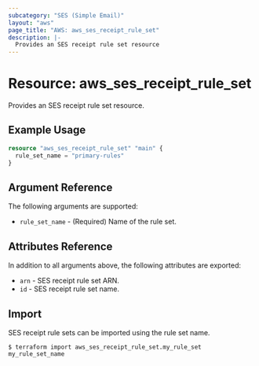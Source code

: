 ```yaml
---
subcategory: "SES (Simple Email)"
layout: "aws"
page_title: "AWS: aws_ses_receipt_rule_set"
description: |-
  Provides an SES receipt rule set resource
---
```


# Resource: aws_ses_receipt_rule_set

Provides an SES receipt rule set resource.

## Example Usage

```terraform
resource "aws_ses_receipt_rule_set" "main" {
  rule_set_name = "primary-rules"
}
```

## Argument Reference

The following arguments are supported:

* `rule_set_name` - (Required) Name of the rule set.

## Attributes Reference

In addition to all arguments above, the following attributes are exported:

* `arn` - SES receipt rule set ARN.
* `id` - SES receipt rule set name.

## Import

SES receipt rule sets can be imported using the rule set name.

```
$ terraform import aws_ses_receipt_rule_set.my_rule_set my_rule_set_name
```
